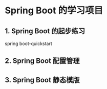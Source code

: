 # Spring Boot 的学习项目

## 1. Spring Boot 的起步练习
spring boot-quickstart
## 2. Spring Boot 配置管理
## 3. Spring Boot 静态模版